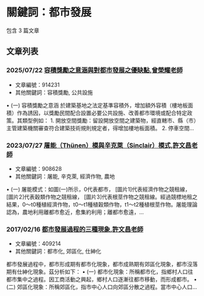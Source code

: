 # 關鍵詞：都市發展

包含 3 篇文章

## 文章列表

### 2025/07/22 [容積獎勵之意涵與對都市發展之優缺點,曾榮耀老師](../../articles/914231_%E5%AE%B9%E7%A9%8D%E7%8D%8E%E5%8B%B5%E4%B9%8B%E6%84%8F%E6%B6%B5%E8%88%87%E5%B0%8D%E9%83%BD%E5%B8%82%E7%99%BC%E5%B1%95%E4%B9%8B%E5%84%AA%E7%BC%BA%E9%BB%9E%2C%E6%9B%BE%E6%A6%AE%E8%80%80%E8%80%81%E5%B8%AB.md)
- 文章編號：914231
- 其他關鍵詞：容積獎勵, 公共設施

• (一) 容積獎勵之意涵 於建築基地之法定基準容積外，增加額外容積（樓地板面積）作為誘因，以獎勵民間配合設置必要公共設施、改善都市環境或配合特定政策。其類型例如： 1. 開放空間獎勵：留設開放空間之建築物，經直轄市、縣（市）主管建築機關審查符合建築技術規則規定者，得增加樓地板面積。 2. 停車空間...

### 2023/07/27 [屠能（Thünen）模與辛克萊（Sinclair）模式,許文昌老師](../../articles/908628_%E5%B1%A0%E8%83%BD%EF%BC%88Th%C3%BCnen%EF%BC%89%E6%A8%A1%E8%88%87%E8%BE%9B%E5%85%8B%E8%90%8A%EF%BC%88Sinclair%EF%BC%89%E6%A8%A1%E5%BC%8F%2C%E8%A8%B1%E6%96%87%E6%98%8C%E8%80%81%E5%B8%AB.md)
- 文章編號：908628
- 其他關鍵詞：屠能, 辛克萊, 經濟作物, 農地

• (一) 屠能模式：如圖(一)所示，0代表都市， [圖片1]代表經濟作物之競租線， [圖片2]代表穀類作物之競租線， [圖片3]代表根莖作物之競租線。經過競標地租之結果，0～t0種植經濟作物，t0～t1種植穀類作物，t1～t2種植根莖作物。屠能理論認為，農地利用離都市愈近，愈集約利用；離都市愈遠，...

### 2017/02/16 [都市發展過程的三種現象,許文昌老師](../../articles/409214_%E9%83%BD%E5%B8%82%E7%99%BC%E5%B1%95%E9%81%8E%E7%A8%8B%E7%9A%84%E4%B8%89%E7%A8%AE%E7%8F%BE%E8%B1%A1%2C%E8%A8%B1%E6%96%87%E6%98%8C%E8%80%81%E5%B8%AB.md)
- 文章編號：409214
- 其他關鍵詞：都市化, 郊區化, 仕紳化

都市發展過程中，都市形成期有都市化現象，都市成熟期有郊區化現象，都市沒落期有仕紳化現象。茲分析如下： • (一) 都市化現象：所稱都市化，指鄉村人口往都市集中之過程。因工商活動之興起，鄉村人口逐漸往都市移動，而形成都市。 • (二) 郊區化現象：所稱郊區化，指市中心人口向郊區分散之過程。當市中心人口...
